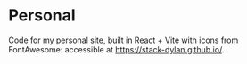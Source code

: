 # Personal
Code for my personal site, built in React + Vite with icons from FontAwesome: accessible at https://stack-dylan.github.io/.

